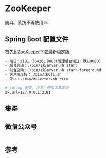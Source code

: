 # ZooKeeper

废弃，系统不再使用zk

## Spring Boot 配置文件

首先到[ZooKeeper](https://zookeeper.apache.org/)下载最新稳定版

``` bash
- 端口：2181、36426、8083(管理后台端口，默认8080)
- 后台启动：./bin/zkServer.sh start
- 前台启动：./bin/zkServer.sh start-foreground
- 客户端连接：./bin/zkCli.sh
- 停止：./bin/zkServer.sh stop
```

``` bash
# spring 配置, 注意：修改为真实值
zk.url=127.0.0.1:2181
```

## 集群

## 微信公众号

<img :src="$withBase('/image/qrcode_xiaperio_430.jpg')" style="width:250px;"/>

## 参考
